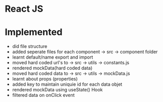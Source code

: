 # React JS

# Implemented
  - did file structure
  - added seperate files for each component -> src -> component folder
  - learnt default/name export and import
  - moved hard coded url's to -> src -> utils -> constants.js
  - rendered mockData(hard coded data)
  - moved hard coded data to -> src -> utils -> mockData.js
  - learnt about props (properties)
  - added key to maintain uniquie id for each data objet
  - rendered mockData using useState() Hook
  - filtered data on onClick event
